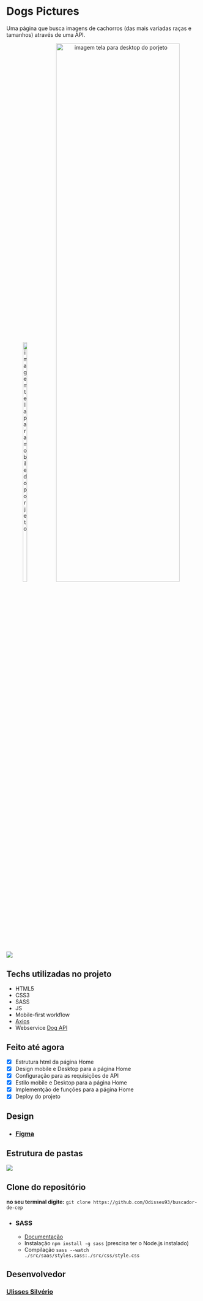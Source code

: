 # Dogs Pictures
Uma página que busca imagens de cachorros (das mais variadas raças e tamanhos) através de uma API.

<div align="center">
<img src="https://i.imgur.com/T8kUjEW.png)" alt="imagem tela para mobile do porjeto" border="0" width=15% height=40% />
<img src="https://i.imgur.com/MF2m5Fy.png" alt="imagem tela para desktop do porjeto" border="0" width=80% height=60% />
</div>

## <img src="http://img.shields.io/static/v1?label=status&message=EM%20DESENVOLVIMENTO&color=orange&style=for-the-badge"/>

## Techs utilizadas no projeto
- HTML5
- CSS3
- SASS
- JS
- Mobile-first workflow
- [Axios](https://axios-http.com/ptbr/docs/intro)
- Webservice [Dog API](https://dog.ceo/dog-api/about)

## Feito até agora
- [X] Estrutura html da página Home
- [X] Design mobile e Desktop para a página Home
- [X] Configuração para as requisições de API
- [X] Estilo mobile e Desktop para a página Home
- [X] Implementção de funções para a página Home
- [X] Deploy do projeto

## Design
- ### [Figma](https://www.figma.com/file/l4pQQJx2Zv0Vz3VA0QM3ZO/Dog-Pictures?node-id=8%3A2) 

## Estrutura de pastas
![](https://i.imgur.com/Q7rO3Ze.png)

## Clone do repositório
**no seu terminal digite:**
` git clone https://github.com/Odisseu93/buscador-de-cep `

- ### SASS
  - [Documentação](https://sass-lang.com/)
  - Instalação `npm install -g sass` (prescisa ter o Node.js instalado)
  - Compilação `sass --watch ./src/saas/styles.sass:./src/css/style.css`


## Desenvolvedor 
 ### [Ulisses Silvério](https://github.com/Odisseu93)

